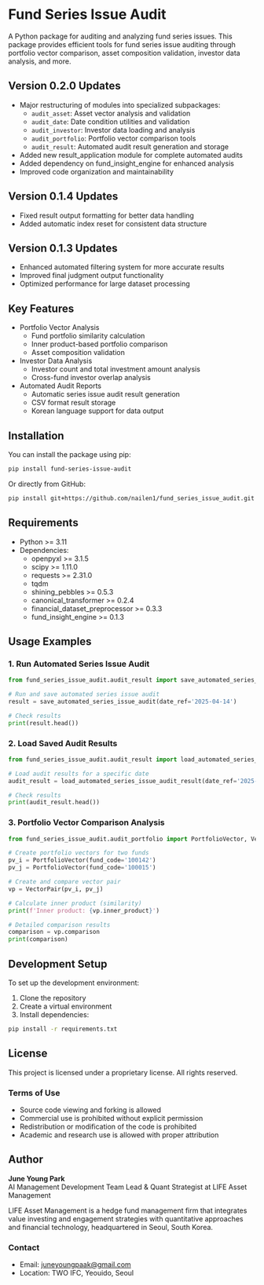 # Fund Series Issue Audit

A Python package for auditing and analyzing fund series issues. This package provides efficient tools for fund series issue auditing through portfolio vector comparison, asset composition validation, investor data analysis, and more.

## Version 0.2.0 Updates

- Major restructuring of modules into specialized subpackages:
  - `audit_asset`: Asset vector analysis and validation
  - `audit_date`: Date condition utilities and validation
  - `audit_investor`: Investor data loading and analysis
  - `audit_portfolio`: Portfolio vector comparison tools
  - `audit_result`: Automated audit result generation and storage
- Added new result_application module for complete automated audits
- Added dependency on fund_insight_engine for enhanced analysis
- Improved code organization and maintainability

## Version 0.1.4 Updates

- Fixed result output formatting for better data handling
- Added automatic index reset for consistent data structure

## Version 0.1.3 Updates

- Enhanced automated filtering system for more accurate results
- Improved final judgment output functionality
- Optimized performance for large dataset processing

## Key Features

- Portfolio Vector Analysis
  - Fund portfolio similarity calculation
  - Inner product-based portfolio comparison
  - Asset composition validation
- Investor Data Analysis
  - Investor count and total investment amount analysis
  - Cross-fund investor overlap analysis
- Automated Audit Reports
  - Automatic series issue audit result generation
  - CSV format result storage
  - Korean language support for data output

## Installation

You can install the package using pip:

```bash
pip install fund-series-issue-audit
```

Or directly from GitHub:

```bash
pip install git+https://github.com/nailen1/fund_series_issue_audit.git
```

## Requirements

- Python >= 3.11
- Dependencies:
  - openpyxl >= 3.1.5
  - scipy >= 1.11.0
  - requests >= 2.31.0
  - tqdm
  - shining_pebbles >= 0.5.3
  - canonical_transformer >= 0.2.4
  - financial_dataset_preprocessor >= 0.3.3
  - fund_insight_engine >= 0.1.3

## Usage Examples

### 1. Run Automated Series Issue Audit

```python
from fund_series_issue_audit.audit_result import save_automated_series_issue_audit

# Run and save automated series issue audit
result = save_automated_series_issue_audit(date_ref='2025-04-14')

# Check results
print(result.head())
```

### 2. Load Saved Audit Results

```python
from fund_series_issue_audit.audit_result import load_automated_series_issue_audit_result

# Load audit results for a specific date
audit_result = load_automated_series_issue_audit_result(date_ref='2025-04-14')

# Check results
print(audit_result.head())
```

### 3. Portfolio Vector Comparison Analysis

```python
from fund_series_issue_audit.audit_portfolio import PortfolioVector, VectorPair

# Create portfolio vectors for two funds
pv_i = PortfolioVector(fund_code='100142')
pv_j = PortfolioVector(fund_code='100015')

# Create and compare vector pair
vp = VectorPair(pv_i, pv_j)

# Calculate inner product (similarity)
print(f'Inner product: {vp.inner_product}')

# Detailed comparison results
comparison = vp.comparison
print(comparison)
```

## Development Setup

To set up the development environment:

1. Clone the repository
2. Create a virtual environment
3. Install dependencies:

```bash
pip install -r requirements.txt
```

## License

This project is licensed under a proprietary license. All rights reserved.

### Terms of Use

- Source code viewing and forking is allowed
- Commercial use is prohibited without explicit permission
- Redistribution or modification of the code is prohibited
- Academic and research use is allowed with proper attribution

## Author

**June Young Park**  
AI Management Development Team Lead & Quant Strategist at LIFE Asset Management

LIFE Asset Management is a hedge fund management firm that integrates value investing and engagement strategies with quantitative approaches and financial technology, headquartered in Seoul, South Korea.

### Contact

- Email: juneyoungpaak@gmail.com
- Location: TWO IFC, Yeouido, Seoul
